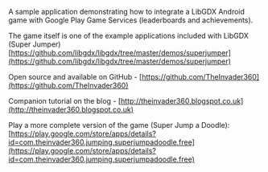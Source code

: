 A sample application demonstrating how to integrate a LibGDX Android game with Google Play Game Services (leaderboards and achievements).

The game itself is one of the example applications included with LibGDX (Super Jumper) [https://github.com/libgdx/libgdx/tree/master/demos/superjumper](https://github.com/libgdx/libgdx/tree/master/demos/superjumper)

Open source and available on GitHub - [https://github.com/TheInvader360](https://github.com/TheInvader360)

Companion tutorial on the blog - [http://theinvader360.blogspot.co.uk](http://theinvader360.blogspot.co.uk)

Play a more complete version of the game (Super Jump a Doodle): [https://play.google.com/store/apps/details?id=com.theinvader360.jumping.superjumpadoodle.free](https://play.google.com/store/apps/details?id=com.theinvader360.jumping.superjumpadoodle.free)
